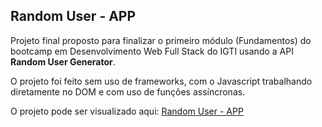 ## Random User - APP

Projeto final proposto para finalizar o primeiro módulo (Fundamentos) do bootcamp em Desenvolvimento Web Full Stack do IGTI usando a API **Random User Generator**.

O projeto foi feito sem uso de frameworks, com o Javascript trabalhando diretamente no DOM e com uso de funções assíncronas.

O projeto pode ser visualizado aqui: [Random User - APP](https://devrodrigues.github.io/randomUser-app/)